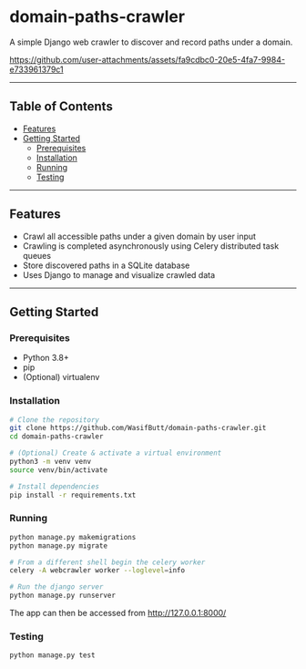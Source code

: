 # domain‑paths‑crawler

A simple Django web crawler to discover and record paths under a domain.  

https://github.com/user-attachments/assets/fa9cdbc0-20e5-4fa7-9984-e733961379c1

---

## Table of Contents

- [Features](#features)  
- [Getting Started](#getting-started)  
  - [Prerequisites](#prerequisites)  
  - [Installation](#installation)  
  - [Running](#running)
  - [Testing](#testing)

---

## Features

- Crawl all accessible paths under a given domain by user input
- Crawling is completed asynchronously using Celery distributed task queues
- Store discovered paths in a SQLite database  
- Uses Django to manage and visualize crawled data  

---

## Getting Started

### Prerequisites

- Python 3.8+  
- pip  
- (Optional) virtualenv

### Installation

```bash
# Clone the repository
git clone https://github.com/WasifButt/domain-paths-crawler.git
cd domain-paths-crawler

# (Optional) Create & activate a virtual environment
python3 -m venv venv
source venv/bin/activate

# Install dependencies
pip install -r requirements.txt
```

### Running

```bash
python manage.py makemigrations
python manage.py migrate

# From a different shell begin the celery worker
celery -A webcrawler worker --loglevel=info

# Run the django server
python manage.py runserver
```
The app can then be accessed from http://127.0.0.1:8000/

### Testing

```bash
python manage.py test
```

